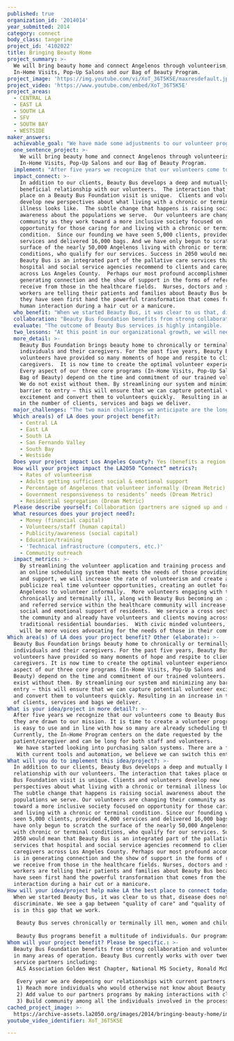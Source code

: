 ```yaml
---
published: true
organization_id: '2014014'
year_submitted: 2014
category: connect
body_class: tangerine
project_id: '4102022'
title: Bringing Beauty Home
project_summary: >-
  We will bring beauty home and connect Angelenos through volunteerism, our
  In-Home Visits, Pop-Up Salons and our Bag of Beauty Program.
project_image: 'https://img.youtube.com/vi/XoT_36T5K5E/maxresdefault.jpg'
project_video: 'https://www.youtube.com/embed/XoT_36T5K5E'
project_areas:
  - CENTRAL LA
  - EAST LA
  - SOUTH LA
  - SFV
  - SOUTH BAY
  - WESTSIDE
maker_answers:
  achievable_goal: "We have made some adjustments to our volunteer program that has put us in the position to make the necessary changes outlined above.  We have conducted the research and lined up the necessary consultants to support our work.  \r\n\r\nWe have a full staff, a committed board and a detailed plan.  "
  one_sentence_project: >-
    We will bring beauty home and connect Angelenos through volunteerism, our
    In-Home Visits, Pop-Up Salons and our Bag of Beauty Program.
  implement: "After five years we recognize that our volunteers come to Beauty Bus because they are drawn to our mission.  It is time to create a volunteer program that is easy to use and in line with how so many are already scheduling their time.  Currently, the In-Home Program centers on the date requested by the patient/caregiver and can be long for both staff and volunteers.\r\nWe have started looking into purchasing salon systems.  There are a few that allow us a quick fix.  However, a salon system would be a stand-alone system.  We currently house our client and volunteer in excel sheets and in our database.  In a perfect world, adapting our current database and/or finding a way to make the salon systems work with our database would provide a solution for scheduling and evolve our unique volunteer program from a hand-holding endeavor to one ready for growth and the 21st century.\r\nWith current tools and automation, we believe we can switch this entire process and serve more people.   We are also looking to this system to support future growth.  We believe that the system should actually revolve around the availability of the beauty professional and beauty buddy – our volunteers!   \r\n\r\n"
  impact_connect: >-
    In addition to our clients, Beauty Bus develops a deep and mutually
    beneficial relationship with our volunteers.  The interaction that takes
    place on a Beauty Bus Foundation visit is unique.  Clients and volunteers
    develop new perspectives about what living with a chronic or terminal
    illness looks like.  The subtle change that happens is raising social
    awareness about the populations we serve.  Our volunteers are changing their
    community as they work toward a more inclusive society focused on
    opportunity for those caring for and living with a chronic or terminal
    condition.  Since our founding we have seen 5,000 clients, provided 4,000
    services and delivered 16,000 bags. And we have only begun to scratch the
    surface of the nearly 50,000 Angelenos living with chronic or terminal
    conditions, who qualify for our services. Success in 2050 would mean that
    Beauty Bus is an integrated part of the pallative care services that
    hospital and social service agencies recommend to clients and caregivers
    across Los Angeles County.  Perhaps our most profound accomplishment is in
    generating connection and the show of support in the forms of referrals we
    receive from those in the healthcare fields.  Nurses, doctors and social
    workers are telling their patients and families about Beauty Bus because
    they have seen first hand the powerful transformation that comes from the
    human interaction during a hair cut or a manicure.
  who_benefit: "When we started Beauty Bus, it was clear to us that, disease does not discriminate. We see a gap between \"quality of care\" and \"quality of life.\" It is in this gap that we work.\r\n\r\nBeauty Bus serves chronically or terminally ill men, women and children with the following diseases or conditions: ALS (Lou Gehrig's Disease), Cancer, Muscular Dystrophy, Multiple Sclerosis, Parkinson's Disease, Spinal Cord Injuries, Stroke, Other Select Neuromuscular or Motor Neuron Diseases…AND their caregivers.\r\n\r\nBeauty Bus programs benefit a multitude of individuals.  Our programs will benefit the clients and caregivers we serve, their family members, as well as our social service and hospital partners.  \r\n\r\n"
  collaboration: "Beauty Bus Foundation benefits from strong collaboration and volunteer support in many areas of operation.  Beauty Bus currently works with over twenty social service partners including: \r\nALS Association Golden West Chapter, National MS Society, Ronald McDonald House Charities, UCLA Mattel Children’s Hospital, UCLA Radiation Oncology, USC Keck Hospital, City of Hope, Glendale Adventist Medical Center, Rose Room Hospice, Pomona Valley Medical Center, Leeza’s Care Connection, Los Angeles Caregiver Resource Center, No Worries Now, VITAS Hospice, Parkinson’s Resource Organization, The Stroke Association, Concern Foundation and We Spark.\r\n\r\nEvery year we are deepening our relationships with current partners and adding new partners.  Collaboration with these partners is critical because we are able to:\r\n1) Reach more individuals who would otherwise not know about Beauty Bus\r\n2) Add value to our partners programs by making interactions with clients and caregivers more meaningful\r\n3) Build community among all the individuals involved in the process of caring for and advocating for those living with chronic or terminal conditions.  In addition, to the tremendous partnerships in our program area, Beauty Bus has successful collaborations with a number of beauty companies and the Professional Beauty Association.  These relationships are responsible for the million dollars in product donations which are used at all of our events, visits and our Bag of Beauty Program.  \r\n"
  evaluate: "The outcome of Beauty Bus services is highly intangible.  We rely on both quantitative and qualitative methods to evaluate and measure the impact our programs have on the clients, caregivers, their families, volunteers and the larger community.\r\n\r\nAs such we are constantly striving to refine and enhance our methods for data collection.  Currently, Beauty Bus Foundation measures outcomes by tracking the number of services, clients and bags delivered.\r\n\r\nSince our founding we have provided over 5,000 services, seen 4,000 people and delivered over 16,000 Bags of Beauty.  We seek feedback from our client, volunteers and sponsors in a systematic way after each experience.  We also have an open email and office policy, seeking input from our clients, volunteers and sponsors.   \r\n\r\nIn addition, we track:\r\n-\tProgram supply donations including beauty products donated by beauty companies and individuals. Program supplies are used for events, visits and our Bag of Beauty Program.\r\n-\tVolunteers including Beauty Professionals, Beauty Buddies and Beauty Ambassadors who are available to participate and those who actually provide/go on In-Home visits and/or attend Pop-up Salons and other events.\r\n-\tVolunteer hours in 2013 Beauty Bus Foundation logged over 1800 volunteer hours.\r\n"
  two_lessons: "At this point in our organizational growth, we will need to automate a certain aspect of our program or hire more staff to meet the demands of scheduling.  We are committed to being an organization that is available and accessible to our clients and volunteers.  With our limited resources, we find that moving to a system that allows us to work more in line with how people are living and scheduling their lives we will better manage future growth.\r\n\r\nAutomation of certain aspects of our scheduling will free up time for us to provide additional personal attention and finetune other areas of the organization.  Our programs work well to service the needs of the chronically and terminally ill clients and caregivers.  With this population continuing to grow and needing services, we know that changes now will better prepare us to navigate the healthcare system changes in years to come."
  more_detail: >-
    Beauty Bus Foundation brings beauty home to chronically or terminally ill
    individuals and their caregivers. For the past five years, Beauty Bus
    volunteers have provided so many moments of hope and respite to clients and
    caregivers.  It is now time to create the optimal volunteer experience. 
    Every aspect of our three core programs (In-Home Visits, Pop-Up Salons and
    Bag of Beauty) depend on the time and commitment of our trained volunteers.
    We do not exist without them. By streamlining our system and minimizing any
    barrier to entry – this will ensure that we can capture potential volunteer
    excitement and convert them to volunteers quickly.  Resulting in an increase
    in the number of clients, services and bags we deliver.
  major_challenges: "The two main challenges we anticipate are the long and cumbersome paperwork and training process. \r\n\r\nPurchasing, integrating and training volunteers on an automated scheduling system for In-Home Visits and Pop-Up Salons.\r\n\r\nThe number of volunteers (250) has remained consistent and our conversion rate (which is the percentage of potential volunteers who attend a training and then actually volunteer) has remained at 50% for the past two years.  \r\n\r\nWith changes in these two key volunteer experiences, we are confident that the number of volunteers and our conversation rate will increase.  Thus increasing the number of clients and caregivers we serve though our programs.  These automations will make for a strong and sustainable volunteer program that will ultimately lead to future expansion.  \r\n"
  Which area(s) of LA does your project benefit?:
    - Central LA
    - East LA
    - South LA
    - San Fernando Valley
    - South Bay
    - Westside
  Does your project impact Los Angeles County?: Yes (benefits a region of LA County)
  How will your project impact the LA2050 “Connect” metrics?:
    - Rates of volunteerism
    - Adults getting sufficient social & emotional support
    - Percentage of Angelenos that volunteer informally (Dream Metric)
    - Government responsiveness to residents’ needs (Dream Metric)
    - Residential segregation (Dream Metric)
  Please describe yourself: Collaboration (partners are signed up and ready to hit the ground running!)
  What resources does your project need?:
    - Money (financial capital)
    - Volunteers/staff (human capital)
    - Publicity/awareness (social capital)
    - Education/training
    - 'Technical infrastructure (computers, etc.)'
    - Community outreach
  impact_metrics: >-
    By streamlining the volunteer application and training process and creating
    an online scheduling system that meets the needs of those providing services
    and support, we will increase the rate of volunteerism and create and
    publicize real time volunteer opportunities, creating an outlet for
    Angelenos to volunteer informally.  More volunteers engaging with the
    chronically and terminally ill, along with Beauty Bus becoming an integral
    and referred service within the healthcare community will increase the
    social and emotional support of residents.  We service a cross section of
    the community and already have volunteers and clients moving across
    traditional residential boundaries.  With civic minded volunteers, there
    will be more voices advocating for the needs of those in their community.
Which area(s) of LA does your project benefit? Other (elaborate): >-
  Beauty Bus Foundation brings beauty home to chronically or terminally ill
  individuals and their caregivers. For the past five years, Beauty Bus
  volunteers have provided so many moments of hope and respite to clients and
  caregivers. It is now time to create the optimal volunteer experience. Every
  aspect of our three core programs (In-Home Visits, Pop-Up Salons and Bag of
  Beauty) depend on the time and commitment of our trained volunteers. We do not
  exist without them. By streamlining our system and minimizing any barrier to
  entry – this will ensure that we can capture potential volunteer excitement
  and convert them to volunteers quickly. Resulting in an increase in the number
  of clients, services and bags we deliver.
What is your idea/project in more detail?: >-
  After five years we recognize that our volunteers come to Beauty Bus because
  they are drawn to our mission. It is time to create a volunteer program that
  is easy to use and in line with how so many are already scheduling their time.
  Currently, the In-Home Program centers on the date requested by the
  patient/caregiver and can be long for both staff and volunteers.
   We have started looking into purchasing salon systems. There are a few that allow us a quick fix. However, a salon system would be a stand-alone system. We currently house our client and volunteer in excel sheets and in our database. In a perfect world, adapting our current database and/or finding a way to make the salon systems work with our database would provide a solution for scheduling and evolve our unique volunteer program from a hand-holding endeavor to one ready for growth and the 21st century.
   With current tools and automation, we believe we can switch this entire process and serve more people. We are also looking to this system to support future growth. We believe that the system should actually revolve around the availability of the beauty professional and beauty buddy – our volunteers!
What will you do to implement this idea/project?: >-
  In addition to our clients, Beauty Bus develops a deep and mutually beneficial
  relationship with our volunteers. The interaction that takes place on a Beauty
  Bus Foundation visit is unique. Clients and volunteers develop new
  perspectives about what living with a chronic or terminal illness looks like.
  The subtle change that happens is raising social awareness about the
  populations we serve. Our volunteers are changing their community as they work
  toward a more inclusive society focused on opportunity for those caring for
  and living with a chronic or terminal condition. Since our founding we have
  seen 5,000 clients, provided 4,000 services and delivered 16,000 bags. And we
  have only begun to scratch the surface of the nearly 50,000 Angelenos living
  with chronic or terminal conditions, who qualify for our services. Success in
  2050 would mean that Beauty Bus is an integrated part of the pallative care
  services that hospital and social service agencies recommend to clients and
  caregivers across Los Angeles County. Perhaps our most profound accomplishment
  is in generating connection and the show of support in the forms of referrals
  we receive from those in the healthcare fields. Nurses, doctors and social
  workers are telling their patients and families about Beauty Bus because they
  have seen first hand the powerful transformation that comes from the human
  interaction during a hair cut or a manicure.
How will your idea/project help make LA the best place to connect today? In LA2050?: >-
  When we started Beauty Bus, it was clear to us that, disease does not
  discriminate. We see a gap between "quality of care" and "quality of life." It
  is in this gap that we work.
   
   Beauty Bus serves chronically or terminally ill men, women and children with the following diseases or conditions: ALS (Lou Gehrig's Disease), Cancer, Muscular Dystrophy, Multiple Sclerosis, Parkinson's Disease, Spinal Cord Injuries, Stroke, Other Select Neuromuscular or Motor Neuron Diseases…AND their caregivers.
   
   Beauty Bus programs benefit a multitude of individuals. Our programs will benefit the clients and caregivers we serve, their family members, as well as our social service and hospital partners.
Whom will your project benefit? Please be specific.: >-
  Beauty Bus Foundation benefits from strong collaboration and volunteer support
  in many areas of operation. Beauty Bus currently works with over twenty social
  service partners including: 
   ALS Association Golden West Chapter, National MS Society, Ronald McDonald House Charities, UCLA Mattel Children’s Hospital, UCLA Radiation Oncology, USC Keck Hospital, City of Hope, Glendale Adventist Medical Center, Rose Room Hospice, Pomona Valley Medical Center, Leeza’s Care Connection, Los Angeles Caregiver Resource Center, No Worries Now, VITAS Hospice, Parkinson’s Resource Organization, The Stroke Association, Concern Foundation and We Spark.
   
   Every year we are deepening our relationships with current partners and adding new partners. Collaboration with these partners is critical because we are able to:
   1) Reach more individuals who would otherwise not know about Beauty Bus
   2) Add value to our partners programs by making interactions with clients and caregivers more meaningful
   3) Build community among all the individuals involved in the process of caring for and advocating for those living with chronic or terminal conditions. In addition, to the tremendous partnerships in our program area, Beauty Bus has successful collaborations with a number of beauty companies and the Professional Beauty Association. These relationships are responsible for the million dollars in product donations which are used at all of our events, visits and our Bag of Beauty Program.
cached_project_image: >-
  https://archive-assets.la2050.org/images/2014/bringing-beauty-home/img.youtube.com/vi/XoT_36T5K5E/maxresdefault.jpg
youtube_video_identifier: XoT_36T5K5E

---
```

